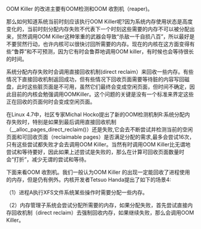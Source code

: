 OOM Killer 的改进主要有OOM检测和OOM 收割机（reaper)。

那么如何知道系统当前时刻应该执行OOM Killer呢?因为系统内存使用状态是高度变化的，当前时刻分配内存失败不代表下一个时刻这些需要的内存不可以被分配出来，贸然调用OOM Killer这种笨重的武器会导致“杀敌一千自损八百”，所以最好是不要贸然行动，也许内核可以很快讨回所需要的内存。现在的内核在这方面变得有些“鲁莽”和不可预测，因为它有时会鲁莽地调用OOM killer，有时候也会等待很长的时间。

系统分配内存失败时会调用直接回收机制(direct reclaim）来回收一些内存。有些情况下直接回收机制返回成功，但有些情况下回收页面需要等待脏的内容写回磁盘，此时这些脏页面是不可用，虽然它们最终会变成空闲页面，但时间不确定，因此目前的内核会勉强调用OOMKiller。这个问题的关键是没有一个标准来界定这些正在回收的页面何时会变成空闲页面。

在Linux 4.7中，社区专家Michal Hocko提出了新的OOM检测机制R:系统分配内存失败时，特别是如果到最后调用直接回收机制（__alloc_pages_direct_reclaim()）还是失败,它会去不断尝试并检测当前的空闲页面和可回收页面（reclaimable pages）是否满足分配的需求,最多会尝试16次，只有这些尝试都失败才会去调用OOM Killer。当然有时调用OOM Killer比无谓地尝试和等待要好，因此如果上述尝试是失败的，那么在计算可回收页面数量时会“打折”，减少无谓的尝试和等待。

下面来看OOM 收割机。我们一般认为OOM Killer 的出现一定能回收了进程使用的内存，但是仍有例外。内核开发者Tetsuo Handa提出了如下的场景4:

（1）进程A执行XFS文件系统某些操作时需要分配一些内存。

（2）内存管理子系统会尝试分配所需要的内存，如果分配失败，首先尝试直接内存回收机制（direct reclaim）去强制回收内存，如果继续失败，那么会调用OOM Killer。

